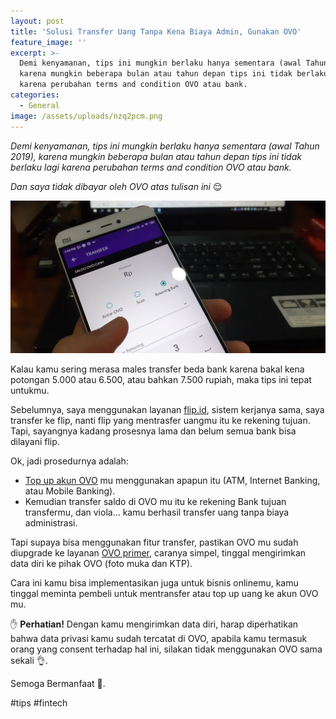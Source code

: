 ```yaml
---
layout: post
title: 'Solusi Transfer Uang Tanpa Kena Biaya Admin, Gunakan OVO'
feature_image: ''
excerpt: >-
  Demi kenyamanan, tips ini mungkin berlaku hanya sementara (awal Tahun 2019),
  karena mungkin beberapa bulan atau tahun depan tips ini tidak berlaku lagi
  karena perubahan terms and condition OVO atau bank.
categories:
  - General
image: /assets/uploads/nzq2pcm.png
---
```

_Demi kenyamanan, tips ini mungkin berlaku hanya sementara (awal Tahun 2019), karena mungkin beberapa bulan atau tahun depan tips ini tidak berlaku lagi karena perubahan terms and condition OVO atau bank._

_Dan saya tidak dibayar oleh OVO atas tulisan ini_ 😌

![](/assets/uploads/nzq2pcm.png)

Kalau kamu sering merasa males transfer beda bank karena bakal kena potongan 5.000 atau 6.500, atau bahkan 7.500 rupiah, maka tips ini tepat untukmu.

Sebelumnya, saya menggunakan layanan [flip.id](https://flip.id/), sistem kerjanya sama, saya transfer ke flip, nanti flip yang mentrasfer uangmu itu ke rekening tujuan. Tapi, sayangnya kadang prosesnya lama dan belum semua bank bisa dilayani flip.

Ok, jadi prosedurnya adalah:  

* [Top up akun OVO](https://www.ovo.id/howtotopup) mu menggunakan apapun itu (ATM, Internet Banking, atau Mobile Banking). 
* Kemudian transfer saldo di OVO mu itu ke rekening Bank tujuan transfermu, dan viola... kamu berhasil transfer uang tanpa biaya administrasi. 

Tapi supaya bisa menggunakan fitur transfer, pastikan OVO mu sudah diupgrade ke layanan [OVO primer](https://www.ovo.id/faq), caranya simpel, tinggal mengirimkan data diri ke pihak OVO (foto muka dan KTP).

Cara ini kamu bisa implementasikan juga untuk bisnis onlinemu, kamu tinggal meminta pembeli untuk mentransfer atau top up uang ke akun OVO mu. 

✋ **Perhatian!** Dengan kamu mengirimkan data diri, harap diperhatikan bahwa data privasi kamu sudah tercatat di OVO, apabila kamu termasuk orang yang consent terhadap hal ini, silakan tidak menggunakan OVO sama sekali 👌.

Semoga Bermanfaat 👋.

\#tips #fintech
